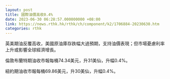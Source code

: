 ```yaml
---
layout: post
title: 國際油價高收0.4%
date: 2023-06-30 06:28:57.000000000 +08:00
link: https://news.rthk.hk/rthk/ch/component/k2/1706884-20230630.htm
categories: rthk
---
```


英美期油反覆高收，美國原油庫存跌幅大過預期，支持油價表現；但市場憂慮利率上升或影響全球經濟增長。

倫敦布蘭特期油收市報每桶74.34美元，升31美仙，升幅0.4%。

紐約期油收市報每桶69.86美元，升30美仙，升幅0.4%。
